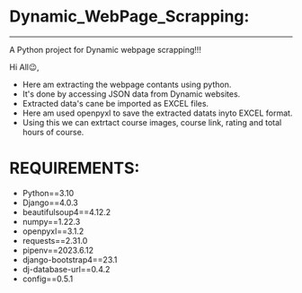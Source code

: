# Dynamic_WebPage_Scrapping:
--------------------------

A Python project for Dynamic webpage scrapping!!!

Hi All😉,
  *  Here am extracting the webpage contants using python.
  *  It's done by accessing JSON data from Dynamic websites.
  *  Extracted data's cane be imported as EXCEL files.
  *  Here am used openpyxl to save the extracted datats inyto EXCEL format.
  *  Using this we can extrtact course images, course link, rating and total hours of course.

# REQUIREMENTS:
* Python==3.10
* Django==4.0.3
* beautifulsoup4==4.12.2
* numpy==1.22.3
* openpyxl==3.1.2
* requests==2.31.0
* pipenv==2023.6.12
* django-bootstrap4==23.1
* dj-database-url==0.4.2
* config==0.5.1
